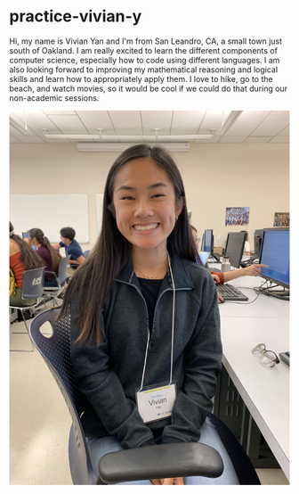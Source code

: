 # practice-vivian-y
Hi, my name is Vivian Yan and I'm from San Leandro, CA, a small town just south of Oakland. I am really excited to learn the different components of computer science, especially how to code using different languages. I am also looking forward to improving my mathematical reasoning and logical skills and learn how to appropriately apply them. I love to hike, go to the beach, and watch movies, so it would be cool if we could do that during our non-academic sessions. 

![me](vivian-y.jpg)
